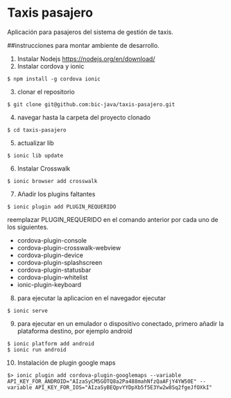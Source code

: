 # Taxis pasajero
Aplicación para pasajeros del sistema de gestión de taxis.

##instrucciones para montar ambiente de desarrollo.
1. Instalar Nodejs https://nodejs.org/en/download/
2. Instalar cordova y ionic
  ```
  $ npm install -g cordova ionic
  ```
  
3. clonar el repositorio
  ```
  $ git clone git@github.com:bic-java/taxis-pasajero.git
  ```
  
4. navegar hasta la carpeta del proyecto clonado
  ```
  $ cd taxis-pasajero
  ```
  
5. actualizar lib
  ```
  $ ionic lib update
  ```
  
6. Instalar Crosswalk
  ```
  $ ionic browser add crosswalk
  ```
  
7. Añadir los plugins faltantes
  ```
  $ ionic plugin add PLUGIN_REQUERIDO
  ```
  
  reemplazar PLUGIN_REQUERIDO en el comando anterior por cada uno de los siguientes.

  - cordova-plugin-console
  - cordova-plugin-crosswalk-webview
  - cordova-plugin-device
  - cordova-plugin-splashscreen
  - cordova-plugin-statusbar
  - cordova-plugin-whitelist
  - ionic-plugin-keyboard

8. para ejecutar la aplicacion en el navegador ejecutar
  ```
  $ ionic serve
  ```
  
9. para ejecutar en un emulador o dispositivo conectado, primero añadir la plataforma destino, por ejemplo android
  ```
  $ ionic platform add android
  $ ionic run android
  ```
  
10. Instalación de plugin google maps
  ```
  $> ionic plugin add cordova-plugin-googlemaps --variable API_KEY_FOR_ANDROID="AIzaSyCM5GOTQ8a2Pa488mahNfzQaAFjY4YW50E" --variable API_KEY_FOR_IOS="AIzaSyBEQpvYYDpXb5f5E3Yw2w8Sq2fgeJfOXkI"
  ```
